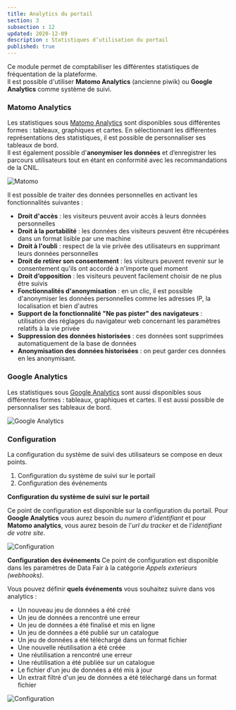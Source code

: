 ```yaml
---
title: Analytics du portail
section: 3
subsection : 12
updated: 2020-12-09
description : Statistiques d’utilisation du portail
published: true
---
```


Ce module permet de comptabiliser les différentes statistiques de fréquentation de la plateforme.  
Il est possible d'utiliser **Matomo Analytics** (ancienne piwik) ou **Google Analytics** comme système de suivi.

### Matomo Analytics
Les statistiques sous [Matomo Analytics](https://fr.matomo.org/) sont disponibles sous différentes formes : tableaux, graphiques et cartes. En sélectionnant les différentes représentations des statistiques, il est possible de personnaliser ses tableaux de bord.  
Il est également possible d'**anonymiser les données** et d’enregistrer les parcours utilisateurs tout en étant en conformité avec les recommandations de la CNIL.

![Matomo](./images/functional-presentation/matomo.jpg)

Il est possible de traiter des données personnelles en activant les fonctionnalités suivantes :
* **Droit d'accès** : les visiteurs peuvent avoir accès à leurs données personnelles
* **Droit à la portabilité** : les données des visiteurs peuvent être récupérées dans un format lisible par une machine
* **Droit à l'oubli** : respect de la vie privée des utilisateurs en supprimant leurs données personnelles
* **Droit de retirer son consentement** : les visiteurs peuvent revenir sur le consentement qu'ils ont accordé à n'importe quel moment
* **Droit d’opposition** : les visiteurs peuvent facilement choisir de ne plus être suivis
* **Fonctionnalités d'anonymisation** : en un clic, il est possible d'anonymiser les données personnelles comme les adresses IP, la localisation et bien d'autres
* **Support de la fonctionnalité "Ne pas pister" des navigateurs** : utilisation des réglages du navigateur web concernant les paramètres relatifs à la vie privée
* **Suppression des données historisées** : ces données sont supprimées automatiquement de la base de données
* **Anonymisation des données historisées** : on peut garder ces données en les anonymisant.

### Google Analytics

Les statistiques sous [Google Analytics](https://analytics.google.com/) sont aussi disponibles sous différentes formes : tableaux, graphiques et cartes. Il est aussi possible de personnaliser ses tableaux de bord.

![Google Analytics](./images/functional-presentation/google-analytics.jpg)

### Configuration

La configuration du système de suivi des utilisateurs se compose en deux points.
1. Configuration du système de suivi sur le portail
2. Configuration des événements


**Configuration du système de suivi sur le portail**

Ce point de configuration est disponible sur la configuration du portail.
Pour **Google Analytics** vous aurez besoin du *numero d'identifiant* et pour **Matomo analytics**, vous aurez besoin de l'*url du tracker* et de l'*identifiant de votre site*.

![Configuration](./images/functional-presentation/config-GA-1.jpg)


**Configuration des événements**
Ce point de configuration est disponible dans les paramètres de Data Fair à la catégorie *Appels exterieurs (webhooks)*.

Vous pouvez définir **quels événements** vous souhaitez suivre dans vos analytics :
* Un nouveau jeu de données a été créé
* Un jeu de données a rencontré une erreur
* Un jeu de données a été finalisé et mis en ligne
* Un jeu de données a été publié sur un catalogue
* Un jeu de données a été téléchargé dans un format fichier
* Une nouvelle réutilisation a été créée
* Une réutilisation a rencontré une erreur
* Une réutilisation a été publiée sur un catalogue
* Le fichier d'un jeu de données a été mis à jour
* Un extrait filtré d'un jeu de données a été téléchargé dans un format fichier

![Configuration](./images/functional-presentation/config-GA-2.jpg)
